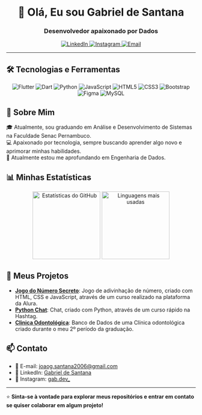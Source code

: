 <h1 align="center">👋 Olá, Eu sou Gabriel de Santana</h1>
<h3 align="center">Desenvolvedor apaixonado por Dados</h3>

<p align="center">
  <a href="https://www.linkedin.com/in/jo%C3%A3o-gabriel-de-santana-490889282" target="_blank">
    <img src="https://img.shields.io/badge/-LinkedIn-0A66C2?style=for-the-badge&logo=linkedin&logoColor=white" alt="LinkedIn">
  </a>
  <a href="https://www.instagram.com/gab.dev_?utm_source=qr&igsh=MWl5OGVmcjF2eHdyaw==" target="_blank">
    <img src="https://img.shields.io/badge/-Instagram-E4405F?style=for-the-badge&logo=instagram&logoColor=white" alt="Instagram">
  </a>
  <a href="mailto:jgabriel.san07@gmail.com">
    <img src="https://img.shields.io/badge/-Email-D14836?style=for-the-badge&logo=gmail&logoColor=white" alt="Email">
  </a>
</p>

---

## 🛠️ Tecnologias e Ferramentas

<p align="center">
  <img src="https://img.shields.io/badge/Flutter-02569B?style=for-the-badge&logo=flutter&logoColor=white" alt="Flutter">
  <img src="https://img.shields.io/badge/Dart-0175C2?style=for-the-badge&logo=dart&logoColor=white" alt="Dart">
  <img src="https://img.shields.io/badge/Python-3776AB?style=for-the-badge&logo=python&logoColor=white" alt="Python">
  <img src="https://img.shields.io/badge/JavaScript-F7DF1E?style=for-the-badge&logo=javascript&logoColor=black" alt="JavaScript">
  <img src="https://img.shields.io/badge/HTML5-E34F26?style=for-the-badge&logo=html5&logoColor=white" alt="HTML5">
  <img src="https://img.shields.io/badge/CSS3-1572B6?style=for-the-badge&logo=css3&logoColor=white" alt="CSS3">
  <img src="https://img.shields.io/badge/Bootstrap-7952B3?style=for-the-badge&logo=bootstrap&logoColor=white" alt="Bootstrap">
  <img src="https://img.shields.io/badge/Figma-F24E1E?style=for-the-badge&logo=figma&logoColor=white" alt="Figma">
  <img src="https://img.shields.io/badge/MySQL-4479A1?style=for-the-badge&logo=mysql&logoColor=white" alt="MySQL">
</p>

## 🚀 Sobre Mim

🎓 Atualmente, sou graduando em Análise e Desenvolvimento de Sistemas na Faculdade Senac Pernambuco.  
💻 Apaixonado por tecnologia, sempre buscando aprender algo novo e aprimorar minhas habilidades.  
🌱 Atualmente estou me aprofundando em Engenharia de Dados.

## 📊 Minhas Estatísticas

<div align="center">
  <img height="180em" src="https://github-readme-stats.vercel.app/api?username=GabrielSan06&show_icons=true&theme=dracula&hide_border=true" alt="Estatísticas do GitHub">
  <img height="180em" src="https://github-readme-stats.vercel.app/api/top-langs/?username=GabrielSan06&layout=compact&theme=dracula&hide_border=true" alt="Linguagens mais usadas">
</div>

## 📂 Meus Projetos

- **[Jogo do Número Secreto](https://github.com/GabrielSan06/numeroSecreto-jogo)**: Jogo de adivinhação de número, criado com HTML, CSS e JavaScript, através de um curso realizado na plataforma da Alura.
- **[Python Chat](https://github.com/GabrielSan06/pythonChat)**: Chat, criado com Python, através de um curso rápido na Hashtag.
- **[Clinica Odontológica](https://github.com/GabrielSan06/Clinica-Odontologica)**: Banco de Dados de uma Clínica odontológica criado durante o meu 2º período da graduação.

## 📫 Contato

- 📧 E-mail: joaog.santana2006@gmail.com
- 💼 LinkedIn: [Gabriel de Santana](https://www.linkedin.com/in/jo%C3%A3o-gabriel-de-santana-490889282)
- 📸 Instagram: [gab.dev_](https://www.instagram.com/gab.dev_?utm_source=qr&igsh=MWl5OGVmcjF2eHdyaw==)

---

⭐️ **Sinta-se à vontade para explorar meus repositórios e entrar em contato se quiser colaborar em algum projeto!**
